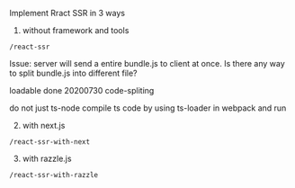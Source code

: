 Implement Rract SSR in 3 ways

1. without framework and tools

```
/react-ssr
```

Issue:
server will send a entire bundle.js to client at once.
Is there any way to split bundle.js into different file?

loadable done 20200730
code-spliting

do not just ts-node
compile ts code by using ts-loader in webpack and run

2. with next.js

```
/react-ssr-with-next
```

3. with razzle.js

```
/react-ssr-with-razzle
```
